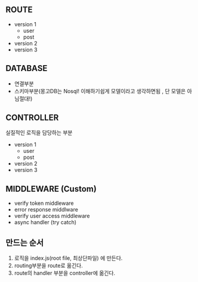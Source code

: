 ## ROUTE

- version 1
  - user
  - post
- version 2
- version 3

## DATABASE

- 연결부분
- 스키마부분(몽고DB는 Nosql! 이해하기쉽게 모델이라고 생각하면됨 , 단 모델은 아님절대!)

## CONTROLLER

실질적인 로직을 담당하는 부분

- version 1
  - user
  - post
- version 2
- version 3

## MIDDLEWARE (Custom)

- verify token middleware
- error response middlware
- verify user access middleware
- async handler (try catch)

## 만드는 순서

1. 로직을 index.js(root file, 최상단파일) 에 만든다.
2. routing부분을 route로 옮긴다.
3. route의 handler 부분을 controller에 옮긴다.
